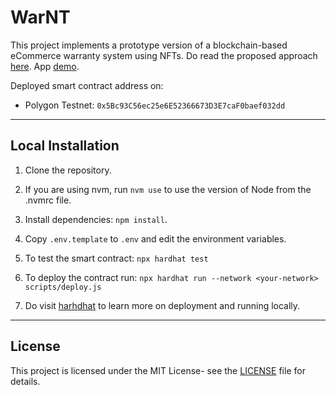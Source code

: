 # WarNT

This project implements a prototype version of a blockchain-based eCommerce warranty system using NFTs. Do read the proposed approach [here](RULES.md). App [demo](https://www.youtube.com/watch?v=5-LtWuk3z5Q).

Deployed smart contract address on:
- Polygon Testnet: `0x5Bc93C56ec25e6E52366673D3E7caF0baef032dd`

---

## Local Installation

1. Clone the repository.

2. If you are using nvm, run `nvm use` to use the version of Node from the .nvmrc file.

3. Install dependencies: `npm install`.

4. Copy `.env.template` to `.env` and edit the environment variables.

5. To test the smart contract: `npx hardhat test`

6. To deploy the contract run: `npx hardhat run --network <your-network> scripts/deploy.js`

7. Do visit [harhdhat](https://hardhat.org/hardhat-runner/docs/getting-started#overview) to learn more on
   deployment and running locally.

---

## License

This project is licensed under the MIT License- see the [LICENSE](LICENSE) file for details.
